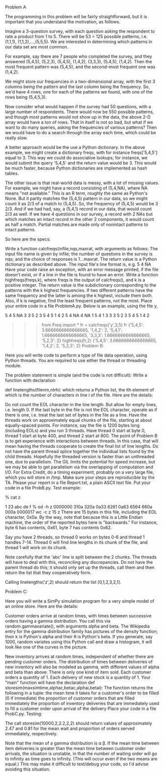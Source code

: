Problem A

The programming in this problem will be fairly straightforward, but it is important that you understand the motivation, as follows.

Imagine a 3-question survey, with each question asking the respondent to rate a product from 1 to 5. There will be 53 = 125 possible patterns, i.e. (1,1,1), (1,1,2),...,(5,5,5). We are interested in determining which patterns in our data set are most common.

For example, say there are 7 people who completed the survey, and they answered (5,4,5), (5,2,3), (5,4,5), (1,4,2), (3,3,3), (5,4,5), (1,4,2). Then the most frequent pattern was (5,4,5), and the second-most frequent one was (1,4,2).

We might store our frequencies in a two-dimensional array, with the first 3 columns being the pattern and the last column being the frequency. So, we'd have 4 rows, one for each of the patterns we found, with one of the rows being (5,4,5,3).

Now consider what would happen if the survey had 50 questions, with a large number of respondents. There would now be 550 possible patterns, and though most patterns would not show up in the data, the above 2-D array would have a ton of rows. That in itself is not so bad, but what if we want to do many queries, asking the frequencies of various patterns? Then we would have to do a search through the array each time, which could be really slow.

A better approach would be the use a Python dictionary. In the above example, we might create a dictionary freqs, with for instance freqs['5,4,5'] equal to 3. This way we could do associative lookups; for instance, we would submit the query '5,4,5' and the return value would be 3. This would be much faster, because Python dictionaries are implemented as hash tables.

The other issue is that real-world data is messy, with a lot of missing values. For example, we might have a record consisting of (5,4,NA), where NA means "not available." This is an R term, roughly the same as Python's None. But it partly matches the (5,4,5) pattern in our data, so we might count it as 2/3 of a match to (5,4,5). So, the frequency of (5,4,5) would be 3 2/3. And if we had had, say, a (5,4,1) record in our data, that would count 2/3 as well. If we have 4 questions in our survey, a record with 2 NAs but which matches an intact record in the other 2 components, it would count as half a match. Partial matches are made only of nonintact patterns to intact patterns.

So here are the specs:

Write a function calcfreqs(infile,nqs,maxrat, with arguments as follows: The input file name is given by infile; the number of questions in the survey is nqs; and the choice of responses is 1...maxrat. The return value is a Python dictionary as described above.
The input file's line format is, e.g.
5 4 NA
Have your code raise an exception, with an error message printed, if the file doesn't exist, or if a line in the file is found to have an error.
Write a function highfreqs(freqs,k), where freqs is the output of calcfreqs(), and k is a positive integer. The return value is the subdictionary corresponding to the patterns with the k highest frequencies. If two different patterns have the same frequency and the latter is among the k highest, include them both. Also, if k is negative, find the least frequent patterns, not the most.
Place your entire code in a file ProblemA.py.
Below is an example, using the file y,

5 4 5
NA 3 3
5 2 3
5 4 5
1 4 2
5 4 NA
4 NA 1
5 4 1
3 3 3
5 2 3
5 4 5
1 4 2
>>> from Freq import *
>>> fr = calcfreqs('y',3,5)
>>> fr
{'5,4,5': 3.6666666666666665, '1,4,2': 2, '5,4,1': 1.6666666666666665,
'3,3,3': 1.6666666666666665, '5,2,3': 2}
>>> highfreqs(fr,2)
{'5,4,5': 3.6666666666666665, '1,4,2': 2, '5,2,3': 2}
Problem B:

Here you will write code to perform a type of file data operation, using Python threads. You are required to use either the thread or threading module.

The problem statement is simple (and the code is not difficult): Write a function with declaration

def linelengths(filenm,ntrh):
which returns a Python list, the ith element of which is the number of characters in line i of the file. Here are the details:

Do not count the EOL character in the line length. But allow for empty lines, i.e. length 0.
If the last byte in the file is not the EOL character, operate as if there is one, i.e. treat the last set of bytes in the file as a line.
Have the threads work on approximately equal chunks of the file, starting at about equally-spaced points. For instance, say the file is 1200 bytes long (including EOLs) and you run 3 threads. Have thread 0 start at byte 0, thread 1 start at byte 400, and thread 2 start at 800.
The point of Problem B is to get experience with interactions between threads. In this case, that will mean having the threads cooperate to create the final list of line lengths. Do not have the parent thread splice together the individual lists found by the child threads.
Hopefully the threaded version is faster than an unthreaded one, due to parallelism. The GIL limits the potential for speed increase, but we may be able to get parallelism via the overlapping of computation and I/O. For Extra Credit, do a timing experiment, probably on a very large file, which you will store in /tmp. Make sure your steps are reproducible by the TA. Please your report in a file Report.txt, a plain ASCII text file.
Put your code in a file ProbB.py.
Test example:

% cat z

1
23
abc
de
f
% od -h z
0000000 310a 320a 0a33 6261 0a63 6564 660a 000a
0000017
wc -c z
15 z
There are 15 bytes in this file, including the EOL character, 0x0a. By the way, note that because this is a Little Endian machine, the order of the reported bytes here is "backwards." For instance, byte 6 has contents, 0x61, byte 7 has contents 0x62.

Say you have 2 threads, so thread 0 works on bytes 0-6 and thread 1 handles 7-14. Thread 0 will find line lengths in its chunk of the file, and thread 1 will work on its chunk.

Note carefully that the 'abc' line is split between the 2 chunks. The threads will have to deal with this, reconciling any discrepancies. Do not have the parent thread do this; it should only set up the threads, call them and then return the list that they cooperatively form.

Calling linelengths('z',2) should return the list [0,1,2,3,2,1].

Problem C:

Here you will write a SimPy simulation program for a very simple model of an online store. Here are the details:

Customer orders arrive at random times, with times between successive orders having a gamma distribution. You call this via random.gammavariate(), with arguments alpha and beta.
The Wikipedia entry for the gamma distribution family has pictures of the density function; their k is Python's alpha and their θ is Python's beta. If you generate, say 1000, random variates using this Python call and draw a histogram, it will look like one of the curves in the picture.

New inventory arrives at random times, independent of whether there are pending customer orders. The distribution of times between deliveries of new inventory will also be modeled as gamma, with different values of alpha and beta than above.
There is only one kind of item sold. Each customer orders a quantity of 1. Each delivery of new stock is a quantity of 1.
Your "main" function will have the declaration
def storesim(maxsimtime,alphac,betac,alphai,betai):
The function returns the following in a tuple:
the mean time it takes for a customer's order to be filled (0 if immediate)
the proportion of customer orders that are filled immediately
the proportion of inventory deliveries that are immediately used to fill a customer order upon arrival of the delivery
Place your code in a file ProbC.py.
Testing:

The call storesim(10000,2,2.2,2,2) should return values of approximately 2.47 and 0.81 for the mean wait and proportion of orders served immediately, respectively.

Note that the mean of a gamma distribution is α β. If the mean time between item deliveries is greater than the mean time between customer order arrivals, the situation is unstable, in that the number of waiting order will go to infinity as time goes to infinity. (This will occur even if the two means are equal.) This may make it difficult to test/debug your code, so I'd advise avoiding this situation.
